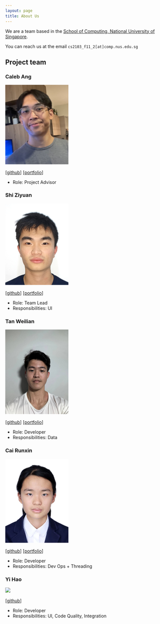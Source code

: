 ```yaml
---
layout: page
title: About Us
---
```


We are a team based in the [School of Computing, National University of Singapore](https://www.comp.nus.edu.sg).

You can reach us at the email `cs2103_f11_2[at]comp.nus.edu.sg`

## Project team

### Caleb Ang

<img src="images/superb-sushi.png" width="200px">

[[github](https://github.com/superb-sushi)]
[[portfolio](team/johndoe.md)]

* Role: Project Advisor

### Shi Ziyuan

<img src="images/shizy.png" width="200px">

[[github](http://github.com/shizy)]
[[portfolio](team/johndoe.md)]

* Role: Team Lead
* Responsibilities: UI

### Tan Weilian

<img src="images/weiliann.png" width="200px">

[[github](http://github.com/johndoe)] [[portfolio](team/johndoe.md)]

* Role: Developer
* Responsibilities: Data

### Cai Runxin

<img src="images/rachelcoll.png" width="200px">

[[github](http://github.com/johndoe)]
[[portfolio](team/johndoe.md)]

* Role: Developer
* Responsibilities: Dev Ops + Threading


### Yi Hao

<img src="images/johndoe.png" width="200px">

[[github](http://github.com/johndoe)]

* Role: Developer
* Responsibilities: UI, Code Quality, Integration
